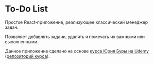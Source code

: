 # To-Do List

Простое React-приложение, реализующее классический менеджер задач.

Позваляет добавлять задачи, удалять и помечать их важными или выполненными.

Данное приложение сделано на основе
[курса Юрия Буры на Udemy](https://www.udemy.com/pro-react-redux/)
([репозиторий курса](https://github.com/Juriy/pro-react-redux)).
